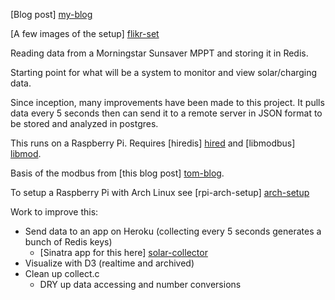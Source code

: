 [Blog post] [my-blog]

[A few images of the setup] [flikr-set]

Reading data from a Morningstar Sunsaver MPPT and storing it in Redis.

Starting point for what will be a system to monitor and view solar/charging data.

Since inception, many improvements have been made to this project. It pulls data every 5 seconds then can send it
to a remote server in JSON format to be stored and analyzed in postgres.

This runs on a Raspberry Pi. Requires [hiredis] [hired] and [libmodbus] [libmod].

Basis of the modbus from [this blog post] [tom-blog].

To setup a Raspberry Pi with Arch Linux see [rpi-arch-setup] [arch-setup]

Work to improve this:

- Send data to an app on Heroku (collecting every 5 seconds generates a bunch of Redis keys)
  - [Sinatra app for this here] [solar-collector]
- Visualize with D3 (realtime and archived)
- Clean up collect.c
  - DRY up data accessing and number conversions

[tom-blog]: http://westyd1982.wordpress.com/2010/03/26/linux-and-mac-os-x-software-to-read-data-from-the-sunsaver-mppt-using-modbus/

[hired]: https://github.com/redis/hiredis

[libmod]: https://github.com/stephane/libmodbus

[flikr-set]: http://www.flickr.com/photos/bfosh/sets/72157637640405973/

[my-blog]: http://www.gingilipino.com/brian/solar-data-collection.html

[solar-collector]: https://github.com/crakalakin/solar-collector

[arch-setup]: https://github.com/crakalakin/modbus-redis/blob/master/rpi-arch-setup.md
